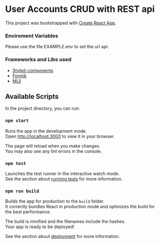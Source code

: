 # User Accounts CRUD with REST api

This project was bootstrapped with [Create React App](https://github.com/facebook/create-react-app).

### Enviroment Variables

Please use the file EXAMPLE.env to set the url api.

### Frameworks and Libs used

- [Styled-components](https://github.com/styled-components)
- [Formik](https://github.com/jaredpalmer/formik)
- [MUI](https://github.com/mui/material-ui)

## Available Scripts

In the project directory, you can run:

### `npm start`

Runs the app in the development mode.\
Open [http://localhost:3000](http://localhost:3000) to view it in your browser.

The page will reload when you make changes.\
You may also see any lint errors in the console.

### `npm test`

Launches the test runner in the interactive watch mode.\
See the section about [running tests](https://facebook.github.io/create-react-app/docs/running-tests) for more information.

### `npm run build`

Builds the app for production to the `build` folder.\
It correctly bundles React in production mode and optimizes the build for the best performance.

The build is minified and the filenames include the hashes.\
Your app is ready to be deployed!

See the section about [deployment](https://facebook.github.io/create-react-app/docs/deployment) for more information.
